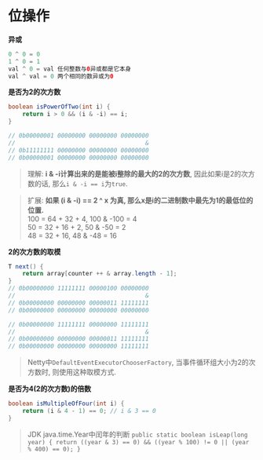 # 位操作

**异或**
```java
0 ^ 0 = 0
1 ^ 0 = 1
val ^ 0 = val 任何整数与0异或都是它本身
val ^ val = 0 两个相同的数异或为0
```

**是否为2的次方数**
```java
boolean isPowerOfTwo(int i) {
    return i > 0 && (i & -i) == i;
}

// 0b00000001 00000000 00000000 00000000
//                                     &
// 0b11111111 00000000 00000000 00000000
// 0b00000001 00000000 00000000 00000000
```
> 理解: **i & -i计算出来的是能被i整除的最大的2的次方数**, 因此如果i是2的次方数的话, 那么`i & -i == i`为`true`.  

> 扩展: **如果 (i & -i) == 2 ^ x 为真, 那么x是i的二进制数中最先为1的最低位的位置.**  
    100 = 64 + 32 + 4, 100 & -100 = 4  
    50  = 32 + 16 + 2,  50 & -50  = 2  
    48  = 32 + 16,      48 & -48  = 16

**2的次方数的取模**
```java
T next() {
    return array[counter ++ & array.length - 1];
}
// 0b00000000 11111111 00000100 00000000
//                                     &
// 0b00000000 00000000 00000011 11111111
// 0b00000000 00000000 00000000 00000000

// 0b00000000 11111111 00000000 11111111
//                                     &
// 0b00000000 00000000 00000011 11111111
// 0b00000000 00000000 00000000 11111111
```
> Netty中`DefaultEventExecutorChooserFactory`, 当事件循环组大小为2的次方数时, 则使用这种取模方式.

**是否为4(2的次方数)的倍数**
```java
boolean isMultipleOfFour(int i) {
    return (i & 4 - 1) == 0; // i & 3 == 0
}
```
> JDK java.time.Year中闰年的判断
    ```
    public static boolean isLeap(long year) {
        return ((year & 3) == 0) && ((year % 100) != 0 || (year % 400) == 0);
    }
    ```
